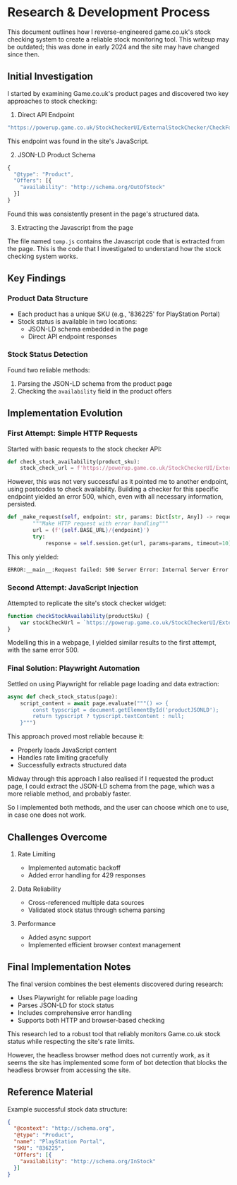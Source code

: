 # Research & Development Process

This document outlines how I reverse-engineered game.co.uk's stock checking system to create a reliable stock monitoring tool.
This writeup may be outdated; this was done in early 2024 and the site may have changed since then.

## Initial Investigation

I started by examining Game.co.uk's product pages and discovered two key approaches to stock checking:

1. Direct API Endpoint

```bash
"https://powerup.game.co.uk/StockCheckerUI/ExternalStockChecker/CheckForStock?caller=mcomm&&mintSku={SKU}"
```

This endpoint was found in the site's JavaScript.

2. JSON-LD Product Schema

```javascript
{
  "@type": "Product",
  "Offers": [{
    "availability": "http://schema.org/OutOfStock"
  }]
}
```

Found this was consistently present in the page's structured data.

3. Extracting the Javascript from the page

The file named `temp.js` contains the Javascript code that is extracted from the page. This is the code that I investigated to understand how the stock checking system works.

## Key Findings

### Product Data Structure

- Each product has a unique SKU (e.g., '836225' for PlayStation Portal)
- Stock status is available in two locations:
  - JSON-LD schema embedded in the page
  - Direct API endpoint responses

### Stock Status Detection

Found two reliable methods:

1. Parsing the JSON-LD schema from the product page
2. Checking the `availability` field in the product offers

## Implementation Evolution

### First Attempt: Simple HTTP Requests

Started with basic requests to the stock checker API:

```python
def check_stock_availability(product_sku):
    stock_check_url = f'https://powerup.game.co.uk/StockCheckerUI/ExternalStockChecker/CheckForStock?caller=mcomm&&mintSku={product_sku}'
```

However, this was not very successful as it pointed me to another endpoint, using postcodes to check availability. Building a checker for this specific endpoint yielded an error 500, which, even with all necessary information, persisted.

```python
def _make_request(self, endpoint: str, params: Dict[str, Any]) -> requests.Response:
        """Make HTTP request with error handling"""
        url = (f'{self.BASE_URL}/{endpoint}')
        try:
            response = self.session.get(url, params=params, timeout=10)
```

This only yielded:

```bash
ERROR:__main__:Request failed: 500 Server Error: Internal Server Error for url
```

### Second Attempt: JavaScript Injection

Attempted to replicate the site's stock checker widget:

```javascript
function checkStockAvailability(productSku) {
    var stockCheckUrl = `https://powerup.game.co.uk/StockCheckerUI/ExternalStockChecker/CheckForStock?caller=mcomm&&mintSku=${productSku}`;
}
```

Modelling this in a webpage, I yielded similar results to the first attempt, with the same error 500.

### Final Solution: Playwright Automation

Settled on using Playwright for reliable page loading and data extraction:

```python
async def check_stock_status(page):
    script_content = await page.evaluate("""() => {
        const typscript = document.getElementById('productJSONLD');
        return typscript ? typscript.textContent : null;
    }""")
```

This approach proved most reliable because it:

- Properly loads JavaScript content
- Handles rate limiting gracefully
- Successfully extracts structured data

Midway through this approach I also realised if I requested the product page, I could extract the JSON-LD schema from the page, which was a more reliable method, and probably faster.

So I implemented both methods, and the user can choose which one to use, in case one does not work.

## Challenges Overcome

1. Rate Limiting
   - Implemented automatic backoff
   - Added error handling for 429 responses

2. Data Reliability
   - Cross-referenced multiple data sources
   - Validated stock status through schema parsing

3. Performance
   - Added async support
   - Implemented efficient browser context management

## Final Implementation Notes

The final version combines the best elements discovered during research:

- Uses Playwright for reliable page loading
- Parses JSON-LD for stock status
- Includes comprehensive error handling
- Supports both HTTP and browser-based checking

This research led to a robust tool that reliably monitors Game.co.uk stock status while respecting the site's rate limits.

However, the headless browser method does not currently work, as it seems the site has implemented some form of bot detection that blocks the headless browser from accessing the site.

## Reference Material

Example successful stock data structure:

```json
{
  "@context": "http://schema.org",
  "@type": "Product",
  "name": "PlayStation Portal",
  "SKU": "836225",
  "Offers": [{
    "availability": "http://schema.org/InStock"
  }]
}
```
